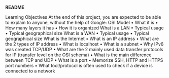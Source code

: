 ﻿**README**

Learning Objectives
At the end of this project, you are expected to be able to explain to anyone, without the help of Google:
OSI Model
    • What it is
    • How many layers it has
    • How it is organized
What is a LAN
    • Typical usage
    • Typical geographical size
What is a WAN
    • Typical usage
    • Typical geographical size
What is the Internet
    • What is an IP address
    • What are the 2 types of IP address
    • What is localhost
    • What is a subnet
    • Why IPv6 was created
TCP/UDP
    • What are the 2 mainly used data transfer protocols for IP (transfer level on the OSI schema)
    • What is the main difference between TCP and UDP
    • What is a port
    • Memorize SSH, HTTP and HTTPS port numbers
    • What tool/protocol is often used to check if a device is connected to a network


